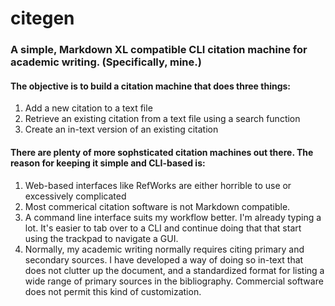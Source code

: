 # citegen
### A simple, Markdown XL compatible CLI citation machine for academic writing. (Specifically, mine.)<br />

#### The objective is to build a citation machine that does three things: <br />
1. Add a new citation to a text file <br />
2. Retrieve an existing citation from a text file using a search function <br />
3. Create an in-text version of an existing citation <br />

#### There are plenty of more sophsticated citation machines out there. The reason for keeping it simple and CLI-based is: <br />
1. Web-based interfaces like RefWorks are either horrible to use or excessively complicated <br />
2. Most commerical citation software is not Markdown compatible. <br />
3. A command line interface suits my workflow better. I'm already typing a lot. It's easier to tab over to a CLI and continue doing that that start using the trackpad to navigate a GUI. <br />
4. Normally, my academic writing normally requires citing primary and secondary sources. I have developed a way of doing so in-text that does not clutter up the document, and a standardized format for listing a wide range of primary sources in the bibliography. Commercial software does not permit this kind of customization.

